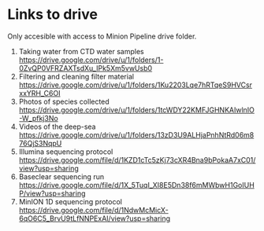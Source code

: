 # Links to drive
Only accesible with access to Minion Pipeline drive folder.

1. Taking water from CTD water samples https://drive.google.com/drive/u/1/folders/1-0ZvQP0VFRZAXTsdXu_IPk5Xm5vwUsb0
2. Filtering and cleaning filter material https://drive.google.com/drive/u/1/folders/1Ku2203Lqe7hRTqeS9HVCsrxxYRH_C6OI
3. Photos of species collected https://drive.google.com/drive/u/1/folders/1tcWDY22KMFJGHNKAIwlnIO-W_pfkj3No
4. Videos of the deep-sea https://drive.google.com/drive/u/1/folders/13zD3U9ALHjaPnhNtRd06m876QjS3NqpU
5. Illumina sequencing protocol https://drive.google.com/file/d/1KZD1cTc5zKj73cXR4Bna9bPokaA7xC01/view?usp=sharing
6. Baseclear sequencing run https://drive.google.com/file/d/1X_5TuqI_XI8E5Dn38f6mMWbwH1GoIUHP/view?usp=sharing
7. MinION 1D sequencing protocol https://drive.google.com/file/d/1NdwMcMicX-6qO6C5_BrvU9tLfNNPExAI/view?usp=sharing
